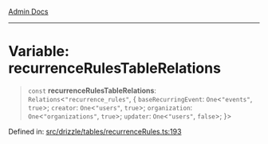 [Admin Docs](/)

***

# Variable: recurrenceRulesTableRelations

> `const` **recurrenceRulesTableRelations**: `Relations`\<`"recurrence_rules"`, \{ `baseRecurringEvent`: `One`\<`"events"`, `true`\>; `creator`: `One`\<`"users"`, `true`\>; `organization`: `One`\<`"organizations"`, `true`\>; `updater`: `One`\<`"users"`, `false`\>; \}\>

Defined in: [src/drizzle/tables/recurrenceRules.ts:193](https://github.com/gautam-divyanshu/talawa-api/blob/7e7d786bbd7356b22a3ba5029601eed88ff27201/src/drizzle/tables/recurrenceRules.ts#L193)
